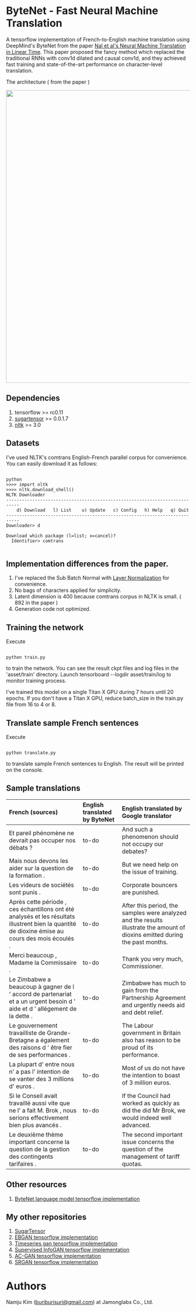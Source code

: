 # ByteNet - Fast Neural Machine Translation
A tensorflow implementation of French-to-English machine translation using DeepMind's ByteNet 
from the paper [Nal et al's Neural Machine Translation in Linear Time](https://arxiv.org/abs/1610.10099).
This paper proposed the fancy method which replaced the traditional RNNs with conv1d dilated and causal conv1d, 
and they achieved fast training and state-of-the-art performance on character-level translation. 

The architecture ( from the paper )
<p align="center">
  <img src="https://raw.githubusercontent.com/buriburisuri/ByteNet/master/png/architecture.png" width="800"/>
</p>

## Dependencies

1. tensorflow >= rc0.11
1. [sugartensor](https://github.com/buriburisuri/sugartensor) >= 0.0.1.7
1. [nltk](http://www.nltk.org/install.html) >= 3.0

## Datasets

I've used NLTK's comtrans English-French parallel corpus for convenience.  You can easily download it as follows:
<pre><code>
python
>>>> import nltk
>>>> nltk.download_shell()
NLTK Downloader
---------------------------------------------------------------------------
    d) Download   l) List    u) Update   c) Config   h) Help   q) Quit
---------------------------------------------------------------------------
Downloader> d

Download which package (l=list; x=cancel)?
  Identifier> comtrans
  
</code></pre>

## Implementation differences from the paper.

1. I've replaced the Sub Batch Normal with [Layer Normalization](https://arxiv.org/abs/1607.06450) for convenience.
1. No bags of characters applied for simplicity.
1. Latent dimension is 400 because comtrans corpus in NLTK is small. ( 892 in the paper )
1. Generation code not optimized.

## Training the network

Execute
<pre><code>
python train.py
</code></pre>
to train the network. You can see the result ckpt files and log files in the 'asset/train' directory.
Launch tensorboard --logdir asset/train/log to monitor training process.

I've trained this model on a single Titan X GPU during 7 hours until 20 epochs. 
If you don't have a Titan X GPU, reduce batch_size in the train.py file from 16 to 4 or 8.  

## Translate sample French sentences
 
Execute
<pre><code>
python translate.py
</code></pre>
to translate sample French sentences to English. The result will be printed on the console. 

## Sample translations

| French (sources) | English translated by ByteNet | English translated by Google translator |
| :------------- | :------------- | :------------- |
| Et pareil phénomène ne devrait pas occuper nos débats ? | to-do | And such a phenomenon should not occupy our debates? |
| Mais nous devons les aider sur la question de la formation . | to-do | But we need help on the issue of training. |
| Les videurs de sociétés sont punis . | to-do | Corporate bouncers are punished. |
| Après cette période , ces échantillons ont été analysés et les résultats illustrent bien la quantité de dioxine émise au cours des mois écoulés . | to-do | After this period, the samples were analyzed and the results illustrate the amount of dioxins emitted during the past months. |
| Merci beaucoup , Madame la Commissaire . | to-do | Thank you very much, Commissioner. |
| Le Zimbabwe a beaucoup à gagner de l ' accord de partenariat et a un urgent besoin d ' aide et d ' allégement de la dette . | to-do | Zimbabwe has much to gain from the Partnership Agreement and urgently needs aid and debt relief. |
| Le gouvernement travailliste de Grande-Bretagne a également des raisons d ' être fier de ses performances . | to-do | The Labour government in Britain also has reason to be proud of its performance. |
| La plupart d' entre nous n' a pas l' intention de se vanter des 3 millions d' euros . | to-do | Most of us do not have the intention to boast of 3 million euros. |
| Si le Conseil avait travaillé aussi vite que ne l' a fait M. Brok , nous serions effectivement bien plus avancés . | to-do | If the Council had worked as quickly as did the did Mr Brok, we would indeed well advanced. |
| Le deuxième thème important concerne la question de la gestion des contingents tarifaires . | to-do | The second important issue concerns the question of the management of tariff quotas. |

## Other resources

1. [ByteNet language model tensorflow implementation](https://github.com/paarthneekhara/byteNet-tensorflow)

## My other repositories

1. [SugarTensor](https://github.com/buriburisuri/sugartensor)
1. [EBGAN tensorflow implementation](https://github.com/buriburisuri/ebgan)
1. [Timeseries gan tensorflow implementation](https://github.com/buriburisuri/timeseries_gan)
1. [Supervised InfoGAN tensorflow implementation](https://github.com/buriburisuri/supervised_infogan)
1. [AC-GAN tensorflow implementation](https://github.com/buriburisuri/ac-gan)
1. [SRGAN tensorflow implementation](https://github.com/buriburisuri/SRGAN)

# Authors
Namju Kim (buriburisuri@gmail.com) at Jamonglabs Co., Ltd.
